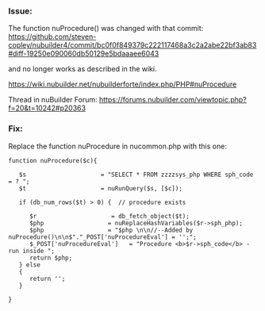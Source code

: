 ### Issue: 

The function nuProcedure() was changed with that commit:
https://github.com/steven-copley/nubuilder4/commit/bc0f0f849379c222117468a3c2a2abe22bf3ab83#diff-19250e090060db50129e5bdaaaee6043

and no longer works as described in the wiki.

https://wiki.nubuilder.net/nubuilderforte/index.php/PHP#nuProcedure

Thread in nuBuilder Forum:
https://forums.nubuilder.com/viewtopic.php?f=20&t=10242#p20363

### Fix:

Replace the function nuProcedure in nucommon.php with this one:

```
function nuProcedure($c){

   $s                     = "SELECT * FROM zzzzsys_php WHERE sph_code = ? ";
   $t                     = nuRunQuery($s, [$c]);
   
   if (db_num_rows($t) > 0) {  // procedure exists
   
      $r                     = db_fetch_object($t);
      $php                  = nuReplaceHashVariables($r->sph_php);
      $php                  = "$php \n\n//--Added by nuProcedure()\n\n$"."_POST['nuProcedureEval'] = '';";
      $_POST['nuProcedureEval']   = "Procedure <b>$r->sph_code</b> - run inside ";
      return $php;
   } else
   {
      return '';
   }
   
}
```

